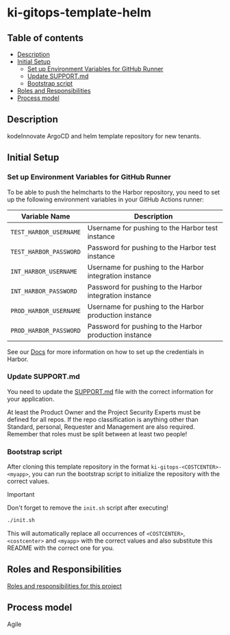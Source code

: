 # ki-gitops-template-helm

## Table of contents

- [Description](#description)
- [Initial Setup](#initial-setup)
  - [Set up Environment Variables for GitHub Runner](#set-up-environment-variables-for-github-runner)
  - [Update SUPPORT.md](#update-supportmd)
  - [Bootstrap script](#bootstrap-script)
- [Roles and Responsibilities](#roles-and-responsibilities)
- [Process model](#process-model)

## Description

kodeInnovate ArgoCD and helm template repository for new tenants.

## Initial Setup

### Set up Environment Variables for GitHub Runner

To be able to push the helmcharts to the Harbor repository, you need to set up the following environment variables in your GitHub Actions runner:

| Variable Name          | Description                                             |
| ---------------------- | ------------------------------------------------------- |
| `TEST_HARBOR_USERNAME` | Username for pushing to the Harbor test instance        |
| `TEST_HARBOR_PASSWORD` | Password for pushing to the Harbor test instance        |
| `INT_HARBOR_USERNAME`  | Username for pushing to the Harbor integration instance |
| `INT_HARBOR_PASSWORD`  | Password for pushing to the Harbor integration instance |
| `PROD_HARBOR_USERNAME` | Username for pushing to the Harbor production instance  |
| `PROD_HARBOR_PASSWORD` | Password for pushing to the Harbor production instance  |

See our [Docs](TBD) for more information on how to set up the credentials in Harbor.

### Update SUPPORT.md

You need to update the [SUPPORT.md](SUPPORT.md) file with the correct information for your application.

At least the Product Owner and the Project Security Experts must be defined for all repos. If the repo classification is anything other than Standard, personal, Requester and Management are also required. Remember that roles must be split between at least two people!

### Bootstrap script

After cloning this template repository in the format `ki-gitops-<COSTCENTER>-<myapp>`, you can run the bootstrap script to initialize the repository with the correct values.

> [!IMPORTANT]
> Don't forget to remove the `init.sh` script after executing!

```bash
./init.sh
```

This will automatically replace all occurrences of `<COSTCENTER>`, `<costcenter>` and `<myapp>` with the correct values and also substitute this README with the correct one for you.

## Roles and Responsibilities

[Roles and responsibilities for this project](SUPPORT.md)

## Process model

Agile
